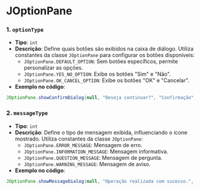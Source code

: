 # JOptionPane

### 1. **`optionType`**
   - **Tipo**: `int`
   - **Descrição**: Define quais botões são exibidos na caixa de diálogo. Utiliza constantes da classe `JOptionPane` para configurar os botões disponíveis:
       - `JOptionPane.DEFAULT_OPTION`: Sem botões específicos, permite personalizar as opções.
       - `JOptionPane.YES_NO_OPTION`: Exibe os botões "Sim" e "Não".
       - `JOptionPane.OK_CANCEL_OPTION`: Exibe os botões "OK" e "Cancelar".
   - **Exemplo no código**:
   ```java
   JOptionPane.showConfirmDialog(null, "Deseja continuar?", "Confirmação", JOptionPane.YES_NO_OPTION);
   ```

### 2. **`messageType`**
   - **Tipo**: `int`
   - **Descrição**: Define o tipo de mensagem exibida, influenciando o ícone mostrado. Utiliza constantes da classe `JOptionPane`:
       - `JOptionPane.ERROR_MESSAGE`: Mensagem de erro.
       - `JOptionPane.INFORMATION_MESSAGE`: Mensagem informativa.
       - `JOptionPane.QUESTION_MESSAGE`: Mensagem de pergunta.
       - `JOptionPane.WARNING_MESSAGE`: Mensagem de aviso.
   - **Exemplo no código**:
   ```java
   JOptionPane.showMessageDialog(null, "Operação realizada com sucesso.", "Informação", JOptionPane.INFORMATION_MESSAGE);
   ```